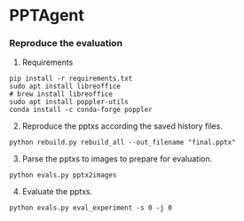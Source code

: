 # PPTAgent

### Reproduce the evaluation

1. Requirements
```
pip install -r requirements.txt
sudo apt install libreoffice
# brew install libreoffice
sudo apt install poppler-utils
conda install -c conda-forge poppler
```

2. Reproduce the pptxs according the saved history files.
```
python rebuild.py rebuild_all --out_filename "final.pptx"
```

3. Parse the pptxs to images to prepare for evaluation.
```
python evals.py pptx2images
```

4. Evaluate the pptxs.
```
python evals.py eval_experiment -s 0 -j 0
```
